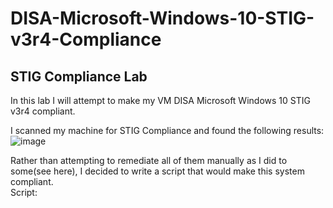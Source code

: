 # DISA-Microsoft-Windows-10-STIG-v3r4-Compliance

## STIG Compliance Lab
In this lab I will attempt to make my VM DISA Microsoft Windows 10 STIG v3r4 compliant.

I scanned my machine for STIG Compliance and found the following results:
![image](https://github.com/user-attachments/assets/69a1b5bb-4bbb-4d0b-a5a4-026042e8177e)

Rather than attempting to remediate all of them manually as I did to some(see here), I decided to write a script that would make this system compliant.
</br>Script:

